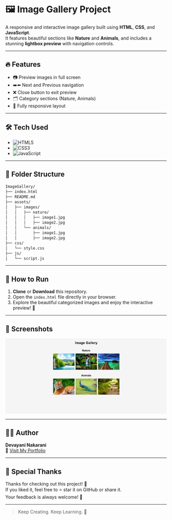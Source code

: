 # 🖼️ Image Gallery Project

A responsive and interactive image gallery built using **HTML**, **CSS**, and **JavaScript**.  
It features beautiful sections like **Nature** and **Animals**, and includes a stunning **lightbox preview** with navigation controls.



---


## 🔥 Features

- 📷 Preview images in full screen
- ➡️⬅️ Next and Previous navigation
- ❌ Close button to exit preview
- 🗂️ Category sections (Nature, Animals)
- 📱 Fully responsive layout


---


## 🛠️ Tech Used

- ![HTML5](https://img.shields.io/badge/HTML5-E34F26?style=for-the-badge&logo=html5&logoColor=white)
- ![CSS3](https://img.shields.io/badge/CSS3-1572B6?style=for-the-badge&logo=css3&logoColor=white)
- ![JavaScript](https://img.shields.io/badge/JavaScript-F7DF1E?style=for-the-badge&logo=javascript&logoColor=black)


---

## 📂 Folder Structure

```
ImageGallery/
├── index.html
├── README.md
├── assets/
│   ├── images/
│   │   ├── nature/
│   │   │   ├── image1.jpg
│   │   │   ├── image2.jpg
│   │   └── animals/
│   │       ├── image1.jpg
│   │       ├── image2.jpg
├── css/
│   └── style.css
├── js/
│   └── script.js
```

---

## 🚀 How to Run

1. **Clone** or **Download** this repository.
2. Open the `index.html` file directly in your browser.
3. Explore the beautiful categorized images and enjoy the interactive preview! 🎉

---

## 📸 Screenshots

![Gallery Look](src\images\demo1.png)



---

## 👩‍💻 Author

**Devayani Nakarani**  
🔗 [Visit My Portfolio](https://devayani-portfolio.netlify.app)

---

## 🙌 Special Thanks

Thanks for checking out this project! 💖  
If you liked it, feel free to ⭐️ star it on GitHub or share it.  
Your feedback is always welcome! 🚀

---

> Keep Creating. Keep Learning. 🌟
